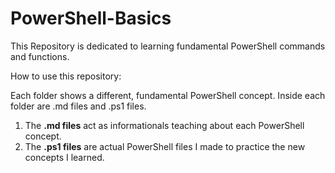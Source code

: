 # PowerShell-Basics
This Repository is dedicated to learning fundamental PowerShell commands and functions. 

How to use this repository:

Each folder shows a different, fundamental PowerShell concept. Inside each folder are .md files and .ps1 files. 

1. The **.md files** act as informationals teaching about each PowerShell concept.</b>
2. The **.ps1 files** are actual PowerShell files I made to practice the new concepts I learned.
